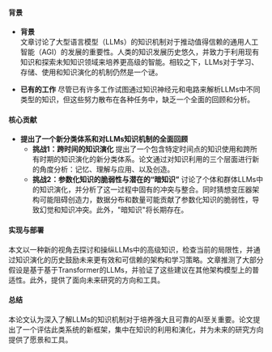 #### 背景
- **背景**       
    文章讨论了大型语言模型（LLMs）的知识机制对于推动值得信赖的通用人工智能（AGI）的发展的重要性。人类的知识发展历史悠久，并致力于利用现有知识和探索未知知识领域来培养更高级的智能。相较之下，LLMs对于学习、存储、使用和知识演化的机制仍然是一个谜。

- **已有的工作**
    尽管已有许多工作试图通过知识神经元和电路来解析LLMs中不同类型的知识，但这些努力散布在各种任务中，缺乏一个全面的回顾和分析。

#### 核心贡献
- **提出了一个新分类体系和对LLMs知识机制的全面回顾**
    - **挑战1：跨时间的知识演化**
        提出了一个包含特定时间点的知识使用和跨所有时期的知识演化的新分类体系。论文通过对知识利用的三个层面进行新的角度分析：记忆、理解与应用、以及创造。
    - **挑战2：参数化知识的脆弱性与潜在的“暗知识”**
        讨论了个体和群体LLMs中的知识演化，并分析了这一过程中固有的冲突与整合。同时猜想变压器架构可能阻碍创造力，数据分布和数量可能贡献了参数化知识的脆弱性，导致幻觉和知识冲突。此外，"暗知识"将长期存在。

#### 实现与部署
本文以一种新的视角去探讨和操纵LLMs中的高级知识，检查当前的局限性，并通过知识演化的历史鼓励未来更有效和可信赖的架构和学习策略。文章推测了大部分假设是基于基于Transformer的LLMs，并验证了这些建议在其他架构模型上的普适性。此外，提供了面向未来研究的方向和工具。

#### 总结
本论文认为深入了解LLMs的知识机制对于培养强大且可靠的AI至关重要。论文提出了一个评估此类系统的新框架，集中在知识的利用和演化，并为未来的研究方向提供了愿景和工具。